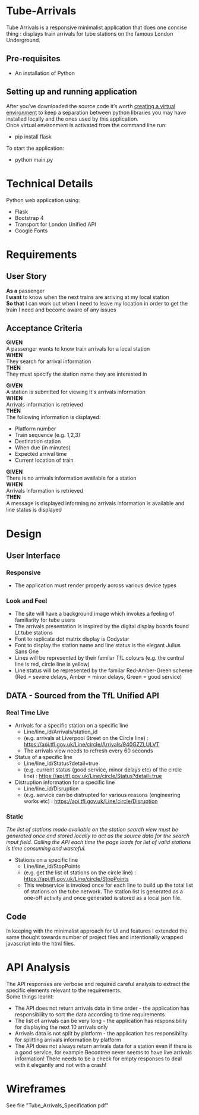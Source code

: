 # Tube-Arrivals
Tube Arrivals is a responsive minimalist application that does one concise thing : displays train arrivals for tube stations on the famous London Underground.

## Pre-requisites
* An installation of Python
## Setting up and running application
After you’ve downloaded the source code it’s worth [creating a virtual environment](https://uoa-eresearch.github.io/eresearch-cookbook/recipe/2014/11/26/python-virtual-env/) to keep a separation between python libraries you may have installed locally and the ones used by this application.  
Once virtual environment is activated from the command line run:  
* pip install flask 
   
To start the application:  
* python main.py

# Technical Details
Python web application using:
* Flask
* Bootstrap 4
* Transport for London Unified API
* Google Fonts

# Requirements

## User Story
**As a** passenger  
**I want** to know when the next trains are arriving at my local station  
**So that** I can work out when I need to leave my location in order to get the train I need and become aware of any issues

## Acceptance Criteria
**GIVEN**  
A passenger wants to know train arrivals for a local station  
**WHEN**  
They search for arrival information  
**THEN**  
They must specify the station name they are interested in  

**GIVEN**  
A station is submitted for viewing it's arrivals information  
**WHEN**  
Arrivals information is retrieved  
**THEN**  
The following information is displayed:
- Platform number
- Train sequence (e.g. 1,2,3)
- Destination station
- When due (in minutes)
- Expected arrival time
- Current location of train

**GIVEN**  
There is no arrivals information available for a station  
**WHEN**  
Arrivals information is retrieved  
**THEN**  
A  message is displayed informing no arrivals information is available and line status is displayed  

# Design  
## User Interface  
### Responsive  
* The application must render properly across various device types  
### Look and Feel
* The site will have a background image which invokes a feeling of familiarity for tube users  
* The arrivals presentation is inspired by the digital display boards found Lt tube stations  
* Font to replicate dot matrix display is Codystar 
* Font to display the station name and line status is the elegant Julius Sans One  
* Lines will be represented by their familar TfL  colours (e.g. the central line is red, circle line is yellow)  
* Line status will be represented by the familar Red-Amber-Green scheme  (Red = severe  delays, Amber = minor  delays, Green = good service)  

## DATA - Sourced from the TfL Unified API
### Real Time Live  
* Arrivals for a specific station on a specific line  
  * Line/line_id/Arrivals/station_id  
  * (e.g. arrivals at Liverpool Street on the Circle line) : https://api.tfl.gov.uk/Line/circle/Arrivals/940GZZLULVT  
  * The arrivals view needs to refresh every 60 seconds  
* Status of a specific line  
  * Line/line_id/Status?detail=true  
  * (e.g. current status (good service, minor delays etc) of the circle line) : https://api.tfl.gov.uk/Line/circle/Status?detail=true  
* Distruption information for a specific line  
  * Line/line_id/Disruption  
  * (e.g. service can be distrupted for various reasons (engineering works etc) : https://api.tfl.gov.uk/Line/circle/Disruption  
### Static  
_The list of stations made available on the station search view must be generated once and stored locally to act as the source data for the search input field. Calling the API each time the page loads for list of valid stations is time consuming and wasteful._  

* Stations on a specific line  
  * Line/line_id/StopPoints  
  * (e.g. get the list of stations on the circle line) : https://api.tfl.gov.uk/Line/circle/StopPoints
  * This webservice is invoked once for each line to build up the total list of stations on the tube network. The station list is generated as a one-off activity and once generated is stored as a local json file. 
  
## Code
In keeping with the minimalist approach for UI and features I extended the same thought towards number of project files and intentionally wrapped javascript into the html files.  

# API Analysis 
The API responses are verbose and required careful analysis to extract the specific elements relevant to the requirements.  
Some things learnt:  
- The API does not return arrivals data in time order - the application has responsibility to sort the data according to time
requirements
- The list of arrivals can be very long - the application has responsibility for displaying the next 10 arrivals only
- Arrivals data is not split by platform - the application has responsibility for splitting arrivals  information by platform
- The API does not always return arrivals data for a station even if there is a good service, for example Becontree never
seems to have live arrivals information! There needs to be a check for empty responses to deal with it elegantly and not with a
crash!

# Wireframes
See file "Tube_Arrivals_Specification.pdf"

